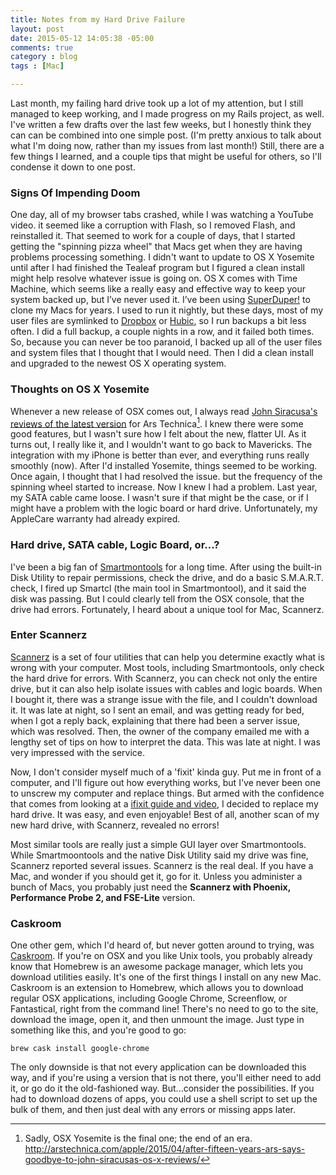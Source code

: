 ```yaml
---
title: Notes from my Hard Drive Failure
layout: post
date: 2015-05-12 14:05:38 -05:00
comments: true
category : blog
tags : [Mac]

---
```


Last month, my failing hard drive took up a lot of my attention, but I still managed to keep working, and I made progress on my Rails project, as well. I've written a few drafts over the last few weeks, but I honestly think they can can be combined into one simple post. (I'm pretty anxious to talk about what I'm doing now, rather than my issues from last month!) Still, there are a few things I learned, and a couple tips that might be useful for others, so I'll condense it down to one post.

<!-- more -->

### Signs Of Impending Doom

One day, all of my browser tabs crashed, while I was watching a YouTube video. it seemed like a corruption with Flash, so I removed Flash, and reinstalled it. That seemed to work for a couple of days,  that I started getting the "spinning pizza wheel" that Macs get when they are having problems processing something. I didn't want to update to OS X Yosemite until after I had finished the Tealeaf program but I figured a clean install might help resolve whatever issue is going on. OS X comes with Time Machine, which seems like a really easy and effective way to keep your system backed up, but I’ve never used it. I’ve been using [SuperDuper!](http://www.shirt-pocket.com/SuperDuper/SuperDuperDescription.html) to clone my Macs for years. I used to run it nightly, but these days, most of my user files are symlinked to [Dropbox](https://www.dropbox.com) or [Hubic](https://hubic.com/en/), so I run backups a bit less often. I did a full backup, a couple nights in a row, and it failed both times. So, because you can never be too paranoid, I backed up all of the user files and system files that I thought that I would need. Then I did a clean install and upgraded to the newest OS X operating system. 

### Thoughts on OS X Yosemite
Whenever a new release of OSX comes out, I always read [John Siracusa's reviews of the latest version](http://arstechnica.com/author/john-siracusa/) for Ars Technica[^siracusa]. I knew there were some good features, but I wasn't sure how I felt about the new, flatter UI. As it turns out, I really like it, and I wouldn't want to go back to Mavericks. The integration with my iPhone is better than ever, and everything runs really smoothly (now). After I'd installed Yosemite, things seemed to be working. Once again, I thought that I had resolved the issue. but the frequency of the spinning wheel started to increase. Now I knew I had a problem.  Last year, my SATA cable came loose. I wasn't sure if that might be the case, or if I might have a problem with the logic board or hard drive. Unfortunately, my AppleCare warranty had already expired.

### Hard drive, SATA cable, Logic Board, or...?
I've been a big fan of [Smartmontools](https://www.smartmontools.org) for a long time. After using the built-in Disk Utility to repair permissions, check the drive, and do a basic S.M.A.R.T. check, I fired up Smartcl (the main tool in Smartmontool), and it said the disk was passing. But I could clearly tell from the OSX console, that the drive had errors. Fortunately, I heard about a unique tool for Mac, Scannerz.

### Enter Scannerz
[Scannerz](http://scsc-online.com/index.html) is a set of four utilities that can help you determine exactly what is wrong with your computer. Most tools, including Smartmontools, only check the hard drive for errors. With Scannerz, you can check not only the entire drive, but it can also help isolate issues with cables and logic boards. When I bought it, there was a strange issue with the file, and I couldn't download it. It was late at night, so I sent an email, and was getting ready for bed, when I got a reply back, explaining that there had been a server issue, which was resolved. Then, the owner of the company emailed me with a lengthy set of tips on how to interpret the data. This was late at night. I was very impressed with the service.

Now, I don't consider myself much of a 'fixit' kinda guy. Put me in front of a computer, and I'll figure out how everything works, but I've never been one to unscrew my computer and replace things. But armed with the confidence that comes from looking at a [ifixit guide and video](https://www.ifixit.com/Guide/MacBook+Pro+13-Inch+Unibody+Early+2011+Hard+Drive+Replacement/5119), I decided to replace my hard drive. It was easy, and even enjoyable! Best of all, another scan of my new hard drive, with Scannerz, revealed no errors!

Most similar tools are really just a simple GUI layer over Smartmontools. While Smartmoontools and the native Disk Utility said my drive was fine, Scannerz reported several issues. Scannerz is the real deal. If you have a Mac, and wonder if you should get it, go for it. Unless you administer a bunch of Macs, you probably just need the **Scannerz with Phoenix, Performance Probe 2, and FSE-Lite** version. 


### Caskroom
One other gem, which I'd heard of, but never gotten around to trying, was [Caskroom](http://caskroom.io). If you're on OSX and you like Unix tools, you probably already know that Homebrew is an awesome package manager, which lets you download utilities easily. It's one of the first things I install on any new Mac. Caskroom is an extension to Homebrew, which allows you to download regular OSX applications, including Google Chrome, Screenflow, or Fantastical, right from the command line! There's no need to go to the site, download the image, open it, and then unmount the image. Just type in something like this, and you're good to go:

```
brew cask install google-chrome
```

The only downside is that not every application can be downloaded this way, and if you're using a version that is not there, you'll either need to add it, or go do it the old-fashioned way. But...consider the possibilities. If you had to download dozens of apps, you could use a shell script to set up the bulk of them, and then just deal with any errors or missing apps later.


[^siracusa]: Sadly, OSX Yosemite is the final one; the end of an era. <http://arstechnica.com/apple/2015/04/after-fifteen-years-ars-says-goodbye-to-john-siracusas-os-x-reviews/>
